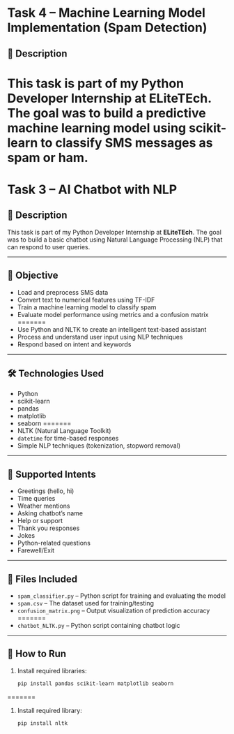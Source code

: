 
# Task 4 – Machine Learning Model Implementation (Spam Detection)

## 🧠 Description
This task is part of my Python Developer Internship at **ELiteTEch**. The goal was to build a predictive machine learning model using scikit-learn to classify SMS messages as spam or ham.
=======
# Task 3 – AI Chatbot with NLP

## 🧠 Description
This task is part of my Python Developer Internship at **ELiteTEch**. The goal was to build a basic chatbot using Natural Language Processing (NLP) that can respond to user queries.


---

## 📌 Objective
- Load and preprocess SMS data
- Convert text to numerical features using TF-IDF
- Train a machine learning model to classify spam
- Evaluate model performance using metrics and a confusion matrix
=======
- Use Python and NLTK to create an intelligent text-based assistant
- Process and understand user input using NLP techniques
- Respond based on intent and keywords

---

## 🛠 Technologies Used
- Python
- scikit-learn
- pandas
- matplotlib
- seaborn
=======
- NLTK (Natural Language Toolkit)
- `datetime` for time-based responses
- Simple NLP techniques (tokenization, stopword removal)

---

## 💬 Supported Intents
- Greetings (hello, hi)
- Time queries
- Weather mentions
- Asking chatbot’s name
- Help or support
- Thank you responses
- Jokes
- Python-related questions
- Farewell/Exit

---

## 📂 Files Included
- `spam_classifier.py` – Python script for training and evaluating the model
- `spam.csv` – The dataset used for training/testing
- `confusion_matrix.png` – Output visualization of prediction accuracy
=======
- `chatbot_NLTK.py` – Python script containing chatbot logic

---

## 🧪 How to Run
1. Install required libraries:
   ```bash
   pip install pandas scikit-learn matplotlib seaborn
=======
1. Install required library:
   ```bash
   pip install nltk
